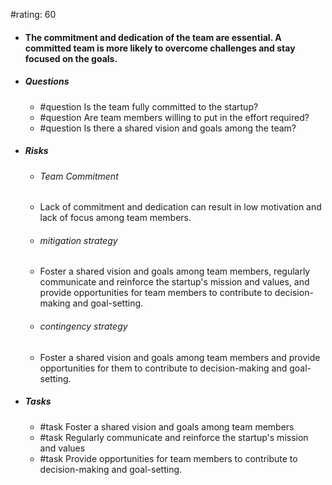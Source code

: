 #rating: 60
- #### The commitment and dedication of the team are essential. A committed team is more likely to overcome challenges and stay focused on the goals.
- ##### Questions
  - #question Is the team fully committed to the startup?
  - #question Are team members willing to put in the effort required?
  - #question Is there a shared vision and goals among the team?
- ##### Risks

  - ###### Team Commitment
  - Lack of commitment and dedication can result in low motivation and lack of focus among team members.
  - ###### mitigation strategy
  - Foster a shared vision and goals among team members, regularly communicate and reinforce the startup's mission and values, and provide opportunities for team members to contribute to decision-making and goal-setting.
  - ###### contingency strategy
  - Foster a shared vision and goals among team members and provide opportunities for them to contribute to decision-making and goal-setting.
- ##### Tasks
  - #task Foster a shared vision and goals among team members
  - #task  Regularly communicate and reinforce the startup's mission and values
  - #task  Provide opportunities for team members to contribute to decision-making and goal-setting.


